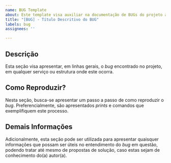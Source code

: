 ```yaml
---
name: BUG Template
about: Este template visa auxiliar na documentação de BUGs do projeto a serem solucionados.
title: "[BUG] - Título Descritivo do BUG"
labels: bug
assignees: ''

---
```


<!---[BUG] - Título Descritivo do BUG-->

## **Descrição**

Esta seção visa apresentar, em linhas gerais, o *bug* encontrado no projeto, em qualquer serviço ou estrutura onde este ocorra.

## **Como Reproduzir?**

Nesta seção, busca-se apresentar um passo a passo de como reproduzir o *bug*. Preferencialmente, são apresentados *prints* e comandos que exemplifiquem este processo.

## **Demais Informações**

Adicionalmente, esta seção pode ser utilizada para apresentar quaisquer informações que possam ser úteis no entendimento do *bug* em questão, podendo tratar até mesmo de propostas de solução, caso estas sejam de conhecimento do(a) autor(a).

